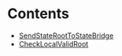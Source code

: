 # Contents

- [SendStateRootToStateBridge](SendStateRootToStateBridge.s.sol/contract.SendStateRootToStateBridge.md)
- [CheckLocalValidRoot](checkLocalValidRoot.s.sol/contract.CheckLocalValidRoot.md)
